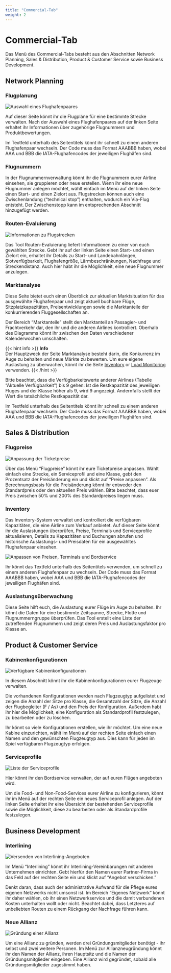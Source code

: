 ```yaml
---
title: "Commercial-Tab"
weight: 2
---
```


# Commercial-Tab

Das Menü des Commercial-Tabs besteht aus den Abschnitten Network Planning, Sales & Distribution, Product & Customer Service sowie Business Development.

## Network Planning

### Flugplanung

![Auswahl eines Flughafenpaares](flugplanung_02.PNG "Auswahl eines Flughafenpaares")

Auf dieser Seite könnt ihr die Flugpläne für eine bestimmte Strecke verwalten. Nach der Auswahl eines Flughafenpaares auf der linken Seite erhaltet ihr Informationen über zugehörige Flugnummern und Produktbewertungen.

Im Textfeld unterhalb des Seitentitels könnt ihr schnell zu einem anderen Flughafenpaar wechseln. Der Code muss das Format AAABBB haben, wobei AAA und BBB die IATA-Flughafencodes der jeweiligen Flughäfen sind.

### Flugnummern

In der Flugnummernverwaltung könnt ihr die Flugnummern eurer Airline einsehen, sie gruppieren oder neue erstellen. Wenn ihr eine neue Flugnummer anlegen möchtet, wählt einfach im Menü auf der linken Seite einen Start- und einen Zielort aus. Flugstrecken können auch eine Zwischenlandung (“technical stop”) enthalten, wodurch ein Via-Flug entsteht. Der Zwischenstopp kann im entsprechenden Abschnitt hinzugefügt werden.

### Routen-Evaluierung

![Informationen zu Flugstrecken](routenevaluierung_01.PNG "Informationen zu Flugstrecken")

Das Tool Routen-Evaluierung liefert Informationen zu einer von euch gewählten Strecke. Gebt ihr auf der linken Seite einen Start- und einen Zielort ein, erhaltet ihr Details zu Start- und Landebahnlängen, Slotverfügbarkeit, Flughafengröße, Lärmbeschränkungen, Nachfrage und Streckendistanz. Auch hier habt ihr die Möglichkeit, eine neue Flugnummer anzulegen.

### Marktanalyse

Diese Seite bietet euch einen Überblick zur aktuellen Marktsituation für das ausgewählte Flughafenpaar und zeigt aktuell buchbare Flüge, Sitzplatzkapazitäten, Preisentwicklungen sowie die Marktanteile der konkurrierenden Fluggesellschaften an.

Der Bereich “Marktanteile” stellt den Marktanteil an Passagier- und Frachtverkehr dar, den ihr und die anderen Airlines kontrolliert. Oberhalb des Diagramms könnt ihr zwischen den Daten verschiedener Kalenderwochen umschalten.

{{< hint info >}}
**Info**  
Der Hauptzweck der Seite Marktanalyse besteht darin, die Konkurrenz im Auge zu behalten und neue Märkte zu bewerten. Um eure eigene Auslastung zu überwachen, könnt ihr die Seite [Inventory](#inventory) or [Load Monitoring](#load-monitoring) verwenden.
{{< /hint >}}

Bitte beachtet, dass die Verfügbarkeitswerte anderer Airlines (Tabelle “Aktuelle Verfügbarkeit”) bis 9 gehen: Ist die Restkapazität des jeweiligen Fluges und der Klasse höher als 9, wird 9 angezeigt. Andernfalls stellt der Wert die tatsächliche Restkapazität dar.

Im Textfeld unterhalb des Seitentitels könnt ihr schnell zu einem anderen Flughafenpaar wechseln. Der Code muss das Format AAABBB haben, wobei AAA und BBB die IATA-Flughafencodes der jeweiligen Flughäfen sind.

## Sales & Distribution

### Flugpreise

![Anpassung der Ticketpreise](preise_01.PNG "Anpassung der Ticketpreise")

Über das Menü “Flugpreise” könnt ihr eure Ticketpreise anpassen. Wählt einfach eine Strecke, ein Serviceprofil und eine Klasse, gebt den Prozentsatz der Preisänderung ein und klickt auf “Preise anpassen”. Als Berechnungsbasis für die Preisänderung könnt ihr entweder den Standardpreis oder den aktuellen Preis wählen. Bitte beachtet, dass euer Preis zwischen 50% und 200% des Standardpreises liegen muss.

### Inventory

Das Inventory-System verwaltet und kontrolliert die verfügbaren Kapazitäten, die eine Airline zum Verkauf anbietet. Auf dieser Seite könnt ihr die Auslastungen überprüfen, Preise, Terminals und Serviceprofile aktualisieren, Details zu Kapazitäten und Buchungen abrufen und historische Auslastungs- und Preisdaten für ein ausgewähltes Flughafenpaar einsehen.

![Anpassen von Preisen, Terminals und Bordservice](inventory_preise_01.PNG "Anpassen von Preisen, Terminals und Bordservice")

Ihr könnt das Textfeld unterhalb des Seitentitels verwenden, um schnell zu einem anderen Flughafenpaar zu wechseln. Der Code muss das Format AAABBB haben, wobei AAA und BBB die IATA-Flughafencodes der jeweiligen Flughäfen sind.

### Auslastungsüberwachung

Diese Seite hilft euch, die Auslastung eurer Flüge im Auge zu behalten. Ihr könnt die Daten für eine bestimmte Zeitspanne, Strecke, Flotte und Flugnummerngruppe überprüfen. Das Tool erstellt eine Liste der zutreffenden Flugnummern und zeigt deren Preis und Auslastungsfaktor pro Klasse an.

## Product & Customer Service

### Kabinenkonfigurationen

![Verfügbare Kabinenkonfigurationen](kabine_02.PNG "Verfügbare Kabinenkonfigurationen")

In diesem Abschnitt könnt ihr die Kabinenkonfigurationen eurer Flugzeuge verwalten.

Die vorhandenen Konfigurationen werden nach Flugzeugtyp aufgelistet und zeigen die Anzahl der Sitze pro Klasse, die Gesamtzahl der Sitze, die Anzahl der Flugbegleiter (F / As) und den Preis der Konfiguration. Außerdem habt ihr hier die Möglichkeit, eine Konfiguration als Standardprofil festzulegen, zu bearbeiten oder zu löschen.

Ihr könnt so viele Konfigurationen erstellen, wie ihr möchtet. Um eine neue Kabine einzurichten, wählt im Menü auf der rechten Seite einfach einen Namen und den gewünschten Flugzeugtyp aus. Dies kann für jeden im Spiel verfügbaren Flugzeugtyp erfolgen.

### Serviceprofile

![Liste der Serviceprofile](service_02.PNG "Liste der Serviceprofile")

Hier könnt ihr den Bordservice verwalten, der auf euren Flügen angeboten wird.

Um die Food- und Non-Food-Services eurer Airline zu konfigurieren, könnt ihr im Menü auf der rechten Seite ein neues Serviceprofil anlegen. Auf der linken Seite erhaltet ihr eine Übersicht der  bestehenden Serviceprofile sowie die Möglichkeit, diese zu bearbeiten oder als Standardprofile festzulegen.

## Business Development

### Interlining

![Versenden von Interlining-Angeboten](interliningabkommen_01.PNG "Versenden von Interlining-Angeboten")

Im Menü “Interlining” könnt ihr Interlining-Vereinbarungen mit anderen Unternehmen einrichten. Gebt hierfür den Namen eurer Partner-Firma in das Feld auf der rechten Seite ein und klickt auf “Angebot verschicken.”

Denkt daran, dass auch der administrative Aufwand für die Pflege eures eigenen Netzwerks nicht umsonst ist. Im Bereich “Eigenes Netzwerk” könnt ihr daher wählen, ob ihr einen Netzwerkservice und die damit verbundenen Kosten unterhalten wollt oder nicht. Beachtet dabei, dass Letzteres auf unbeliebten Routen zu einem Rückgang der Nachfrage führen kann.

### Neue Allianz

![Gründung einer Allianz](allianz_01.PNG "Gründung einer Allianz")

Um eine Allianz zu gründen, werden drei Gründungsmitglieder benötigt - ihr selbst und zwei weitere Personen. Im Menü zur Allianzneugründung könnt ihr den Namen der Allianz, ihren Hauptsitz und die Namen der Gründungsmitglieder eingeben. Eine Allianz wird gegründet, sobald alle Gründungsmitglieder zugestimmt haben.

